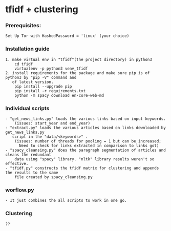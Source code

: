 # tfidf + clustering


### Prerequisites: 
	Set Up Tor with HashedPassword = 'linux' (your choice)
### Installation guide
	1. make virtual env in "tfidf"(the project directory) in python3 
		cd tfidf
		virtualenv -p python3 venv_tfidf
	2. install requirements for the package and make sure pip is of python3 by "pip -V" command and
	   of latest version.
		pip install --upgrade pip
		pip install -r requirements.txt
		python -m spacy download en-core-web-md
		
### Individual scripts
	- "get_news_links.py" loads the various links based on input keywords.
		(issues: start_year and end_year)
	- "extract.py" loads the various articles based on links downloaded by get_news_links.py
	   script in the "data/<keywords>" .
	   	(issues: number of threads for pooling = 1 but can be increased;
		  Need to check for links extracted in comparison to links got)
	- "spacy_cleansing.py" does the paragraph segmentation of articles and cleans the redundant 
	    data using "spacy" library. "nltk" library results weren't so effective.
	- "tfidf.py" constructs the tfidf matrix for clustering and appends the results to the same 
	    file created by spacy_cleansing.py

### worflow.py 
	- It just combines the all scripts to work in one go.

### Clustering
	??
